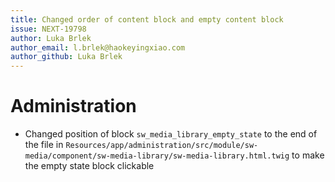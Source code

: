 ```yaml
---
title: Changed order of content block and empty content block
issue: NEXT-19798
author: Luka Brlek
author_email: l.brlek@haokeyingxiao.com
author_github: Luka Brlek
---
```

# Administration
* Changed position of block `sw_media_library_empty_state` to the end of the file in `Resources/app/administration/src/module/sw-media/component/sw-media-library/sw-media-library.html.twig` to make the empty state block clickable

